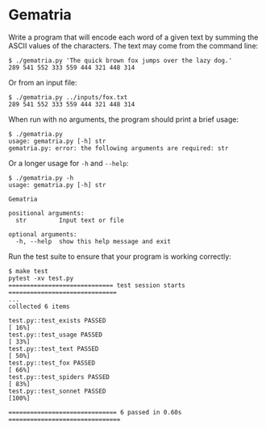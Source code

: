 # Gematria

Write a program that will encode each word of a given text by summing the ASCII values of the characters.
The text may come from the command line:

```
$ ./gematria.py 'The quick brown fox jumps over the lazy dog.'
289 541 552 333 559 444 321 448 314
```

Or from an input file:

```
$ ./gematria.py ../inputs/fox.txt
289 541 552 333 559 444 321 448 314
```

When run with no arguments, the program should print a brief usage:

```
$ ./gematria.py
usage: gematria.py [-h] str
gematria.py: error: the following arguments are required: str
```

Or a longer usage for `-h` and `--help`:

```
$ ./gematria.py -h
usage: gematria.py [-h] str

Gematria

positional arguments:
  str         Input text or file

optional arguments:
  -h, --help  show this help message and exit
```

Run the test suite to ensure that your program is working correctly:

```
$ make test
pytest -xv test.py
============================= test session starts ==============================
...
collected 6 items

test.py::test_exists PASSED                                              [ 16%]
test.py::test_usage PASSED                                               [ 33%]
test.py::test_text PASSED                                                [ 50%]
test.py::test_fox PASSED                                                 [ 66%]
test.py::test_spiders PASSED                                             [ 83%]
test.py::test_sonnet PASSED                                              [100%]

============================== 6 passed in 0.60s ===============================
```
